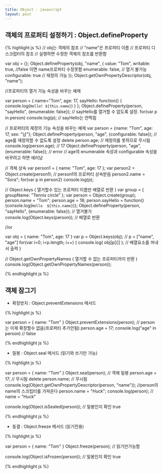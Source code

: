 ```yaml
---
title: Object - javascript
layout: post
---
```


## 객체의 프로퍼티 설정하기 : Object.defineProperty

{% highlight js %}
// obj는 객체의 참조
// "name"은 프로퍼티 이름
// 프로퍼티 디스크럽터의 참조
// 실행하면 수정한 객체의 참조를 반환함


var obj = {};
Object.defineProperty(obj, "name", {
    value: "Tom",
    writable: true, //false 이면 name프로퍼티 수정못함
    enumerable: false, // 열거 불가능
    configurable: true // 재정의 가능
});
Object.getOwnPropertyDescriptor(obj, "name");


//프로퍼티의 열거 가능 속성을 바꾸는 예제

var person = {
    name="Tom",
    age: 17,
    sayHello: function() {
        console.log(`Hello! ${this.name}`)
    }
};
Object.defineProperty(person, "sayHello", {enumerable: false}); // sayHello를 열거할 수 없도록 설정.
for(var p in person) console.log(p); // sayHello는 안찍힘


// 프로퍼티의 재정의 기능 속성을 바꾸는 예제
var person = {name: "Tom", age: 17, sex: "남"};
Object.defineProperty(person, "age", {configurable: false}); // age를 재정의할 수 없도록 설정
delete person.age; // 재정의를 못하므로 무시됨
console.log(person.age); // 17
Object.defineProperty(person, "age", {enumerable: false}); // error
// age의 enumerable 속성과 configurable 속성을 바꾸려고 하면 에러남


// 객체 상속
var person1 = { name: "Tom", age: 17 };
var person2 = Object.create(person1); // person1의 프로퍼티 상속받음
person2.name = "Sora"; 
for(var p in person2) console.log(p);


// Object.keys ( 열거할수 있는 프로퍼티 이름만 배열로 반환 )
var group = { groupName: "Tennis circle" };
var person = Object.create(group);
person.name = "Tom";
person.age = 18;
person.sayHello = function() {console.log(`Hello  ${this.name}`)};
Object.defineProperty(person, "sayHello", {enumerable: false}); // 열거불가
console.log(Object.keys(person)); //  배열로 반환

//or

var obj = { name: "Tom", age: 17 }
var p = Object.keys(obj); // p = ["name", "age"]
for(var i=0; i<p.length; i++) {
console.log( obj[p[i]] ); // 배열요소를 꺼내서 출력
}

// Object.getOwnPropertyNames ( 열거할 수 없는 프로퍼티까지 반환 )
console.log(Object.getOwnPropertyNames(person));

{% endhighlight js %}

## 객체 잠그기 

* 확장방지 : Object.preventExtensions 메서드

{% highlight js %}

var person = { name: "Tom" }
Object.preventExtensions(person); // person는 이제 확장할수 없음(프로퍼티 추가안됨)
person.age = 17;
console.log("age" in person) // false

{% endhighlight js %}


* 밀봉 : Object.seal 메서드 (읽기와 쓰기만 가능)

{% highlight js %}

var person = { name: "Tom" }
Object.seal(person); // 객체 밀봉
person.age = 17; // 무시됨
delete person.name; // 무시됨
console.log(Object.getOwnPropertyDescriptor(person, "name")); 
//person의 name의 스크립터를 가져온다
person.name = "Huck";
console.log(person); // name = "Huck"

console.log(Object.isSealed(person)); // 밀봉인지 확인 true

{% endhighlight js %}


* 동결 : Object.freeze 메서드 (읽기전용)

{% highlight js %}

var person = { name: "Tom" }
Object.freeze(person); // 읽기만가능함

console.log(Object.isFrozen(person)); // 밀봉인지 확인 true


{% endhighlight js %}